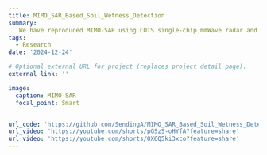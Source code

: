 ```yaml
---
title: MIMO_SAR_Based_Soil_Wetness_Detection
summary: 
   We have reproduced MIMO-SAR using COTS single-chip mmWave radar and achieved a quite good imaging effect. We apply it to soil wetness detection and achieve a 100% binary classification.
tags:
  - Research
date: '2024-12-24'

# Optional external URL for project (replaces project detail page).
external_link: ''

image:
  caption: MIMO-SAR
  focal_point: Smart


url_code: 'https://github.com/SendingA/MIMO_SAR_Based_Soil_Wetness_Detection'
url_video: 'https://youtube.com/shorts/pGSzS-oHYfA?feature=share'
url_video: 'https://youtube.com/shorts/OX6Q5ki3xco?feature=share'
---
```

